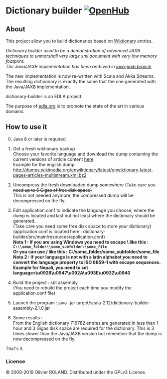 # Dictionary builder [![OpenHub](http://www.openhub.net/p/dictionary-builder/widgets/project_thin_badge.gif)](https://www.openhub.net/p/dictionary-builder)
## About ##
This project allow you to build dictionaries based on [Wiktionary](http://www.wiktionary.org/) entries.   

*Dictionary builder used to be a demonstration of advanced JAXB techniques to unmarshall very large xml document with very low memory footprint.   
The Java/JAXB implementation has been archived in [java-jaxb branch](https://github.com/newca12/dictionary-builder/tree/java-jaxb)*

The new implementation is now re-written with Scala and Akka Streams.  
The resulting dictionnary is exactly the same that the one generated with the Java/JAXB implementation.

dictionary-builder is an EDLA project.

The purpose of [edla.org](https://edla.org) is to promote the state of the art in various domains.

## How to use it ##

0. Java 8 or later is required 

1. Get a fresh wiktionary backup   
Choose your favorite language and download the dump containing the current versions of article content [here](http://download.wikimedia.org/backup-index.html)  
Example for the english dump:
http://dumps.wikimedia.org/enwiktionary/latest/enwiktionary-latest-pages-articles-multistream.xml.bz2

2. ~~Uncompress the fresh downloaded dump somewhere~~ 
~~(Take care you need up to 5 Gigas of free disk space)~~  
This is not needed anymore, the compressed dump will be decompressed on the fly.

3. Edit application.conf to indicate the language you choose, where the dump is located and last but not least where the dictionary should be generated.  
(Take care you need some free disk space to store your dictionary)  
(application.conf is located here : dictionary-builder/src/main/resources/application.conf)  
**Nota 1 : If you are using Windows you need to escape \ like this : `C:\\some_folder\\some_subfolder\\some_file`**   
**Or you can use / like this : C:/some_folder/some_subfolder/some_file**   
**Nota 2 : If your language is not with a latin alphabet you need to convert the language property to ISO 8859-1 with escape sequences.**  
**Example for Nepali, you need to set language=\u0928\u0947\u092A\u093E\u0932\u0940**  

4. Build the project : sbt assembly  
(You need to rebuild the project each time you modify the application.conf file)

5. Launch the program :  java -jar target/scala-2.12/dictionary-builder-assembly-2.1.0.jar

6. Some results :  
From the English dictionary 716782 entries are generated in less than 1 hour and 3 Gigas disk space are required for the dictionary.
This is 3 times slower than the Java/JAXB version but remember that the dump is now decompressed on the fly.


That's it.

### License ###
© 2009-2019 Olivier ROLAND. Distributed under the GPLv3 License.

